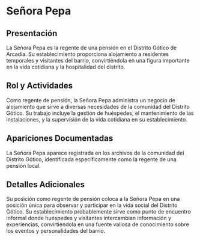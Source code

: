 # Señora Pepa

## Presentación
La Señora Pepa es la regente de una pensión en el Distrito Gótico de Arcadia. Su establecimiento proporciona alojamiento a residentes temporales y visitantes del barrio, convirtiéndola en una figura importante en la vida cotidiana y la hospitalidad del distrito.

## Rol y Actividades
Como regente de pensión, la Señora Pepa administra un negocio de alojamiento que sirve a diversas necesidades de la comunidad del Distrito Gótico. Su trabajo incluye la gestión de huéspedes, el mantenimiento de las instalaciones, y la supervisión de la vida cotidiana en su establecimiento.

## Apariciones Documentadas
La Señora Pepa aparece registrada en los archivos de la comunidad del Distrito Gótico, identificada específicamente como la regente de una pensión local.

## Detalles Adicionales
Su posición como regente de pensión coloca a la Señora Pepa en una posición única para observar y participar en la vida social del Distrito Gótico. Su establecimiento probablemente sirve como punto de encuentro informal donde huéspedes y visitantes intercambian información y experiencias, convirtiéndola en una fuente valiosa de conocimiento sobre los eventos y personalidades del barrio.